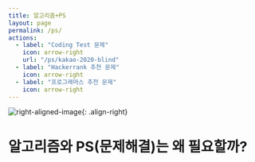 ```yaml
---
title: 알고리즘+PS
layout: page
permalink: /ps/
actions:
  - label: "Coding Test 문제"
    icon: arrow-right
    url: "/ps/kakao-2020-blind"
  - label: "Hackerrank 추천 문제"
    icon: arrow-right
  - label: "프로그래머스 추천 문제"
    icon: arrow-right
---
```


![right-aligned-image](../assets/images/PS/background/problem.jpg){: .align-right}
# 알고리즘와 PS(문제해결)는 왜 필요할까?
